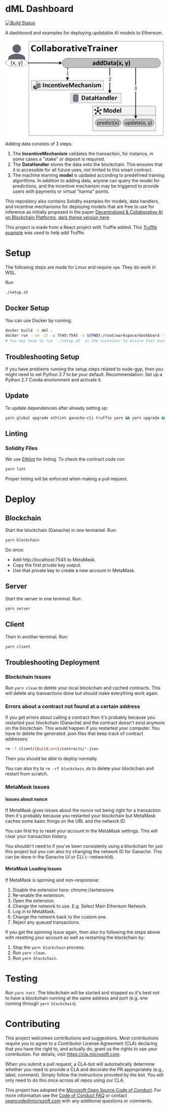 # dML Dashboard
[![Build Status](https://dev.azure.com/maluuba/dML/_apis/build/status/%5BdML%5D%20Test?branchName=master)](https://dev.azure.com/maluuba/dML/_build/latest?definitionId=77?branchName=master)

A dashboard and examples for deploying updatable AI models to Ethereum.

<img src="./assets/architecture_flow.png?raw=true" width=500 alt="Picture of a someone sending data to the addData method in CollaborativeTrainer which sends data to the 3 main components as further described next.">

Adding data consists of 3 steps.
1. The **IncentiveMechanism** validates the transaction, for instance, in some cases a "stake" or deposit is required.
2. The **DataHandler** stores the data onto the blockchain. This ensures that it is accessible for all future uses, not limited to this smart contract.
3. The machine learning **model** is updated according to predefined training algorithms. In addition to adding data, anyone can query the model for predictions, and the incentive mechanism may be triggered to provide users with payments or virtual "karma" points.

This repository also contains Solidity examples for models, data handlers, and incentive mechanisms for deploying models that are free to use for inference as initially proposed in the paper [Decentralized & Collaborative AI on Blockchain Platforms][overview-paper], [dark theme version here][overview-paper-dark].

This project is made from a React project with Truffle added. This [Truffle example][truffle-react] was used to help add Truffle.

# Setup
The following steps are made for Linux and require `npm`. They do work in WSL.

Run
```bash
./setup.sh
```

## Docker Setup
You can use Docker by running:
```bash
docker build -t dml .
docker run --rm -it -p 7545:7545 -v ${PWD}:/root/workspace/dashboard --name dml dml bash
# You may have to run `./setup.sh` in the container to ensure that everything is set up properly.
```

## Troubleshooting Setup
If you have problems running the setup steps related to node-gyp, then you might need to set Python 2.7 to be your default. Recommendation: Set up a Python 2.7 Conda environment and activate it.

## Update
To update dependencies after already setting up:
```bash
yarn global upgrade ethlint ganache-cli truffle yarn && yarn upgrade && (cd client && yarn upgrade)
```

## Linting
### Solidity Files
We use [Ethlint][ethlint] for linting.
To check the contract code run:
```bash
yarn lint
```

Proper linting will be enforced when making a pull request.

# Deploy
## Blockchain
Start the blockchain (Ganache) in one termanial.
Run:
```bash
yarn blockchain
```

Do once:
* Add http://localhost:7545 to MetaMask.
* Copy the first private key output.
* Use that private key to create a new account in MetaMask.

## Server
Start the server in one terminal.
Run:
```bash
yarn server
```

## Client
Then in another terminal.
Run:
```bash
yarn client
```

## Troubleshooting Deployment
### Blockchain Issues
Run `yarn clean` to delete your local blockchain and cached contracts. This will delete any transactions done but should make everything work again.

### Errors about a contract not found at a certain address
If you get errors about calling a contract then it's probably because you restarted your blockchain (Ganache) and the contract doesn't exist anymore on the blockchain.
This would happen if you restarted your computer.
You have to delete the generated .json files that keep track of contract addresses:
```bash
rm -f client/{build,src}/contracts/*.json
```
Then you should be able to deploy normally.

You can also try to `rm -rf blockchain_db` to delete your blockchain and restart from scratch.

### MetaMask Issues
#### Issues about nonce
If MetaMask gives issues about the nonce not being right for a transaction then it's probably because you restarted your blockchain but MetaMask caches some basic things on the URL and the network ID.

You can first try to reset your account in the MetaMask settings. This will clear your transaction history.

You shouldn't need to if you've been consistenly using a blockchain for just this project but you can also try changing the network ID for Ganache. This can be done in the Ganache UI or CLI (--networkId).

#### MetaMask Loading Issues
If MetaMask is spinning and non-responsive:
1. Disable the extension here: chrome://extensions
2. Re-enable the extension.
3. Open the extension.
4. Change the network to use. E.g. Select Main Ethereum Network.
5. Log in to MetaMask.
6. Change the network back to the custom one.
7. Reject any queued transactions.

If you get the spinning issue again, then also try following the steps above with resetting your account as well as restarting the blockchain by:
1. Stop the `yarn blockchain` process.
2. Run `yarn clean`.
3. Run `yarn blockchain`.

[ganache]: https://truffleframework.com/ganache
[truffle-react]: https://truffleframework.com/boxes/react

# Testing
Run `yarn test`.
The blockchain will be started and stopped so it's best not to have a blockchain running at the same address and port (e.g. one running through `yarn blockchain`).

[ethlint]: https://github.com/duaraghav8/Ethlint
[overview-paper]: https://aka.ms/0xDeCA10B-paper
[overview-paper-dark]: https://aka.ms/0xDeCA10B-paper-dark

# Contributing

This project welcomes contributions and suggestions.  Most contributions require you to agree to a
Contributor License Agreement (CLA) declaring that you have the right to, and actually do, grant us
the rights to use your contribution. For details, visit https://cla.microsoft.com.

When you submit a pull request, a CLA-bot will automatically determine whether you need to provide
a CLA and decorate the PR appropriately (e.g., label, comment). Simply follow the instructions
provided by the bot. You will only need to do this once across all repos using our CLA.

This project has adopted the [Microsoft Open Source Code of Conduct](https://opensource.microsoft.com/codeofconduct/).
For more information see the [Code of Conduct FAQ](https://opensource.microsoft.com/codeofconduct/faq/) or
contact [opencode@microsoft.com](mailto:opencode@microsoft.com) with any additional questions or comments.
